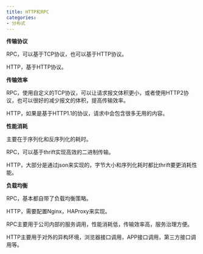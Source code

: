 ```yaml
---
title: HTTP和RPC
categories: 
- 分布式
---
```


**传输协议**

RPC，可以基于TCP协议，也可以基于HTTP协议。

HTTP，基于HTTP协议。

**传输效率**

RPC，使用自定义的TCP协议，可以让请求报⽂体积更小，或者使用HTTP2协议，也可以很好的减少报文的体积，提高传输效率。

HTTP，如果是基于HTTP1.1的协议，请求中会包含很多无用的内容。

**性能消耗**

主要在于序列化和反序列化的耗时。

RPC，可以基于thrift实现高效的二进制传输。

HTTP，大部分是通过json来实现的，字节大小和序列化耗时都比thrift要更消耗性能。

**负载均衡**

RPC，基本都自带了负载均衡策略。

HTTP，需要配置Nginx，HAProxy来实现。

RPC主要用于公司内部的服务调用，性能消耗低，传输效率高，服务治理方便。

HTTP主要用于对外的异构环境，浏览器接口调用，APP接口调用，第三方接口调用等。